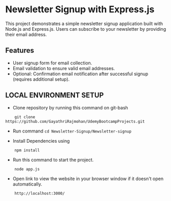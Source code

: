 # Newsletter Signup with Express.js
This project demonstrates a simple newsletter signup application built with Node.js and Express.js. Users can subscribe to your newsletter by providing their email address.

## Features

- User signup form for email collection.
- Email validation to ensure valid email addresses.
- Optional: Confirmation email notification after successful signup (requires additional setup).

## LOCAL ENVIRONMENT SETUP

- Clone repository by running this command on git-bash
```
    git clone https://github.com/GayathriRajmohan/UdemyBootcampProjects.git
```

- Run command `cd Newsletter-Signup/Newsletter-signup`

- Install Dependencies using
```
    npm install
```
- Run this command to start the project.
```
    node app.js
```

- Open link to view the website in your browser window if it doesn't open automatically.
```
    http://localhost:3000/
``` 